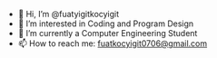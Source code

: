 - 👋 Hi, I’m @fuatyigitkocyigit
- 👀 I’m interested in Coding and Program Design
- 🌱 I’m currently a Computer Engineering Student 
- 📫 How to reach me: fuatkocyigit0706@gmail.com

<!---
fuatyigitkocyigit/fuatyigitkocyigit is a ✨ special ✨ repository because its `README.md` (this file) appears on your GitHub profile.
You can click the Preview link to take a look at your changes.
--->
